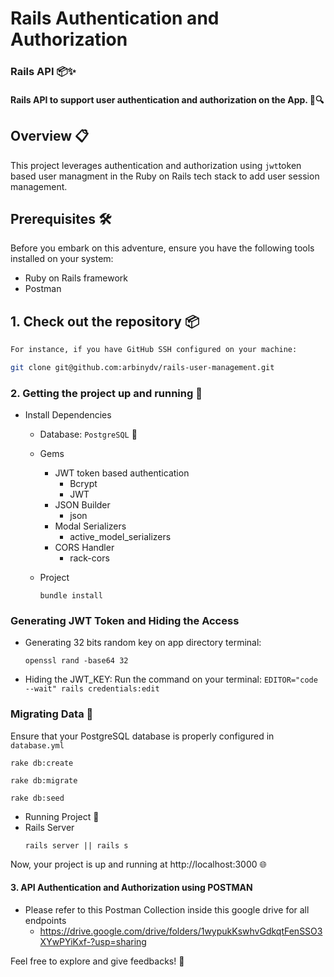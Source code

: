 # Rails Authentication and Authorization 
### Rails API  📦✨
#### Rails API to support user authentication and authorization on the App. 🛒🔍
## Overview 📋
This project leverages authentication and authorization using `jwt`token based user managment in the Ruby on Rails tech stack to add user session management.
## Prerequisites 🛠️
Before you embark on this adventure, ensure you have the following tools installed on your system:
- Ruby on Rails framework
- Postman 

## 1. Check out the repository 📦
```bash
For instance, if you have GitHub SSH configured on your machine:

git clone git@github.com:arbinydv/rails-user-management.git

```
### 2. Getting the project up and running  🚀
* Install Dependencies 
  * Database: `PostgreSQL` 🐘
  * Gems
     * JWT token based authentication
        - Bcrypt
        - JWT
    * JSON Builder 
        - json
    * Modal Serializers
      - active_model_serializers
    * CORS Handler
      - rack-cors
  
  * Project
    ```
    bundle install
    ```
### Generating JWT Token and Hiding the Access
  * Generating 32 bits random key on app directory terminal:
    
      `openssl rand -base64 32`
  * Hiding the JWT_KEY: Run the command on your terminal:
      `EDITOR="code --wait" rails credentials:edit`

### Migrating Data 🌱

  Ensure that your PostgreSQL database is properly configured in `database.yml`
  ``` 
  rake db:create 
  
  rake db:migrate

  rake db:seed 
  ```

* Running Project  🏃
 * Rails Server
    ``` 
    rails server || rails s
    ```
 Now, your project is up and running at http://localhost:3000 🌐
#### 3. API Authentication and Authorization using POSTMAN
* Please refer to this Postman Collection inside this google drive for all endpoints
    - https://drive.google.com/drive/folders/1wypukKswhvGdkqtFenSSO3XYwPYiKxf-?usp=sharing


Feel free to explore and give feedbacks! 🎉
